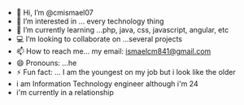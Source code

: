 - 👋 Hi, I’m @cmismael07
- 👀 I’m interested in ... every technology thing
- 🌱 I’m currently learning ...php, java, css, javascript, angular, etc
- 💻 I’m looking to collaborate on ...several projects
- 📫 How to reach me... my email: ismaelcm841@gmail.com
- 😄 Pronouns: ...he
- ⚡ Fun fact: ... I am the youngest on my job but i look like the older
- i am Information Technology engineer although i'm 24
- i'm currently in a relationship

<!---
cmismael07/cmismael07 is a ✨ special ✨ repository because its `README.md` (this file) appears on your GitHub profile.
You can click the Preview link to take a look at your changes.
--->
